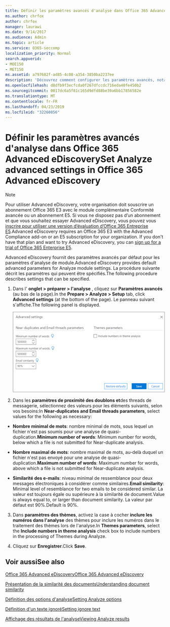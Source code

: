 ```yaml
---
title: Définir les paramètres avancés d'analyse dans Office 365 Advanced eDiscovery
ms.author: chrfox
author: chrfox
manager: laurawi
ms.date: 9/14/2017
ms.audience: Admin
ms.topic: article
ms.service: O365-seccomp
localization_priority: Normal
search.appverid:
- MOE150
- MET150
ms.assetid: a797682f-ad85-4c08-a354-3850ba2237ee
description: 'Découvrez comment configurer les paramètres avancés, notamment les doublons, les threads de messagerie et les thèmes, pour le processus Analyze dans Office 365 Advanced eDiscovery. '
ms.openlocfilehash: d8dfb9f3ecfcda0f267dfccdc716eda40fe450b2
ms.sourcegitcommit: 0017dc6a5f81c165d9dfd88be39a6bb17856582e
ms.translationtype: MT
ms.contentlocale: fr-FR
ms.lasthandoff: 04/23/2019
ms.locfileid: "32260856"
---
```

# <a name="set-analyze-advanced-settings-in-office-365-advanced-ediscovery"></a><span data-ttu-id="62ca0-103">Définir les paramètres avancés d'analyse dans Office 365 Advanced eDiscovery</span><span class="sxs-lookup"><span data-stu-id="62ca0-103">Set Analyze advanced settings in Office 365 Advanced eDiscovery</span></span>

> [!NOTE]
> <span data-ttu-id="62ca0-p101">Pour utiliser Advanced eDiscovery, votre organisation doit souscrire un abonnement Office 365 E3 avec le module complémentaire Conformité avancée ou un abonnement E5. Si vous ne disposez pas d’un abonnement et que vous souhaitez essayer Advanced eDiscovery, vous pouvez vous [inscrire pour utiliser une version d’évaluation d’Office 365 Entreprise E5](https://go.microsoft.com/fwlink/p/?LinkID=698279).</span><span class="sxs-lookup"><span data-stu-id="62ca0-p101">Advanced eDiscovery requires an Office 365 E3 with the Advanced Compliance add-on or an E5 subscription for your organization. If you don't have that plan and want to try Advanced eDiscovery, you can [sign up for a trial of Office 365 Enterprise E5](https://go.microsoft.com/fwlink/p/?LinkID=698279).</span></span> 
  
<span data-ttu-id="62ca0-106">Advanced eDiscovery fournit des paramètres avancés par défaut pour les paramètres d'analyse de module.</span><span class="sxs-lookup"><span data-stu-id="62ca0-106">Advanced eDiscovery provides default advanced parameters for Analyze module settings.</span></span> <span data-ttu-id="62ca0-107">La procédure suivante décrit les paramètres qui peuvent être spécifiés.</span><span class="sxs-lookup"><span data-stu-id="62ca0-107">The following procedure describes settings that can be specified.</span></span>
  
1. <span data-ttu-id="62ca0-108">Dans l' **onglet \> préparer \> l'analyse** , cliquez sur **Paramètres avancés** (au bas de la page).</span><span class="sxs-lookup"><span data-stu-id="62ca0-108">In the **Prepare \> Analyze \> Setup** tab, click **Advanced settings** (at the bottom of the page).</span></span> <span data-ttu-id="62ca0-109">Le panneau suivant s'affiche.</span><span class="sxs-lookup"><span data-stu-id="62ca0-109">The following panel is displayed.</span></span> 
    
    ![Paramètres avancés Définir l’analyse](media/c9ea3017-e19a-456b-a742-c3d07121a3f6.png)
  
2. <span data-ttu-id="62ca0-111">Dans les **paramètres de proximité des doublons et**des threads de messagerie, sélectionnez des valeurs pour les éléments suivants, selon vos besoins:</span><span class="sxs-lookup"><span data-stu-id="62ca0-111">In **Near-duplicates and Email threads parameters**, select values for the following as necessary:</span></span>
    
  - <span data-ttu-id="62ca0-112">**Nombre minimal de mots**: nombre minimal de mots, sous lequel un fichier n'est pas soumis pour une analyse de quasi-duplication.</span><span class="sxs-lookup"><span data-stu-id="62ca0-112">**Minimum number of words**: Minimum number for words, below which a file is not submitted for Near-duplicate analysis.</span></span> 
    
  - <span data-ttu-id="62ca0-113">**Nombre maximal de mots**: nombre maximal de mots, au-delà duquel un fichier n'est pas envoyé pour une analyse de quasi-duplication.</span><span class="sxs-lookup"><span data-stu-id="62ca0-113">**Maximum number of words**: Maximum number for words, above which a file is not submitted for Near-duplicate analysis.</span></span>
    
  - <span data-ttu-id="62ca0-114">**Similarité des e-mails**: niveau minimal de ressemblance pour deux messages électroniques à considérer comme similaires.</span><span class="sxs-lookup"><span data-stu-id="62ca0-114">**Email similarity**: Minimal level of resemblance for two emails to be considered similar.</span></span> <span data-ttu-id="62ca0-115">La valeur est toujours égale ou supérieure à la similarité de document.</span><span class="sxs-lookup"><span data-stu-id="62ca0-115">Value is always equal to, or larger than document similarity.</span></span> <span data-ttu-id="62ca0-116">La valeur par défaut est 90%.</span><span class="sxs-lookup"><span data-stu-id="62ca0-116">Default is 90%.</span></span>
    
3. <span data-ttu-id="62ca0-117">Dans **paramètres des thèmes**, activez la case à cocher **inclure les numéros dans l'analyse** des thèmes pour inclure les numéros dans le traitement des thèmes lors de l'analyse.</span><span class="sxs-lookup"><span data-stu-id="62ca0-117">In **Themes parameters**, select the **Include numbers in theme analysis** check box to include numbers in the processing of Themes during Analyze.</span></span> 
    
4. <span data-ttu-id="62ca0-118">Cliquez sur **Enregistrer**.</span><span class="sxs-lookup"><span data-stu-id="62ca0-118">Click **Save**.</span></span> 
    
## <a name="see-also"></a><span data-ttu-id="62ca0-119">Voir aussi</span><span class="sxs-lookup"><span data-stu-id="62ca0-119">See also</span></span>

[<span data-ttu-id="62ca0-120">Office 365 Advanced eDiscovery</span><span class="sxs-lookup"><span data-stu-id="62ca0-120">Office 365 Advanced eDiscovery</span></span>](office-365-advanced-ediscovery.md)
  
[<span data-ttu-id="62ca0-121">Présentation de la similarité des documents</span><span class="sxs-lookup"><span data-stu-id="62ca0-121">Understanding document similarity</span></span>](understand-document-similarity-in-advanced-ediscovery.md)
  
[<span data-ttu-id="62ca0-122">Définition des options d'analyse</span><span class="sxs-lookup"><span data-stu-id="62ca0-122">Setting Analyze options</span></span>](set-analyze-options-in-advanced-ediscovery.md)
  
[<span data-ttu-id="62ca0-123">Définition d'un texte ignoré</span><span class="sxs-lookup"><span data-stu-id="62ca0-123">Setting ignore text</span></span>](set-ignore-text-in-advanced-ediscovery.md)
  
[<span data-ttu-id="62ca0-124">Affichage des résultats de l'analyse</span><span class="sxs-lookup"><span data-stu-id="62ca0-124">Viewing Analyze results</span></span>](view-analyze-results-in-advanced-ediscovery.md)


